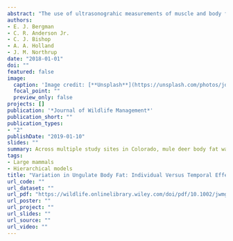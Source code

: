 ```yaml
---
abstract: "The use of ultrasonograhic measurements of muscle and body fat represent a relatively new data stream that can be used to address questions regarding ungulate condition. We have learned that measurements of body fat and presumably overall body condition among individual animals, even those taken from the same herd at that same time, are highly variable. Relatively little consideration has been given to the sources of variation in body fat and other physiological parameters in wildlife populations. We evaluated the components of variation in late‐winter mule deer (Odocoileus hemionus) body fat estimates: sampling variation (i.e., variation induced by the particular set of individuals that were sampled) and process variation (i.e., variation stemming from biological processes) with a long-term data set (2002–2015) from Colorado, USA. We collected our data from across Colorado as part of historical research, ongoing research, and periodic population monitoring programs. Mean percent ingesta‐free body fat (%IFBF) for sampled mule deer was 7.20±1.20% (SD). Covariates related to individual deer explained approximately 4% of the total variation in %IFBF and annual effects explained an additional 13% of the variation. Substantial residual variation in %IFBF (83%) remained unexplained. The source of the 83% of unexplained variation is partially linked to fine-scale spatial dynamics but also additional individual metrics we were unable to capture, primarily the presence or absence of dependent young. We speculate that the primary factors influencing late-winter mule deer body fat and overall condition are individual in nature. These results present a cautionary check on herd-level inference that can be made from individual late-winter body fat estimates and we postulate that for mule deer, alternative and additional body condition metrics may offer added utility in management scenarios. However, an important next step to better understand wildlife population health is to evaluate the sources and magnitude of variation within other body condition metrics, with the goal of further refining data that can better allow biologists to incorporate herd health into population management recommendations."
authors:
- E. J. Bergman
- C. R. Anderson Jr.
- C. J. Bishop
- A. A. Holland
- J. M. Northrup
date: "2018-01-01"
doi: ""
featured: false
image:
  caption: 'Image credit: [**Unsplash**](https://unsplash.com/photos/jdD8gXaTZsc)'
  focal_point: ""
  preview_only: false
projects: []
publication: '*Journal of Wildlife Management*'
publication_short: ""
publication_types:
- "2"
publishDate: "2019-01-10"
slides: ""
summary: Across multiple study sites in Colorado, mule deer body fat was not well explained by spatial or temporal effects, suggesting individual characteristics, particularly the successful weaning of fawns in the previous year are the dominant forces driving variation in body fat.
tags:
- Large mammals
- Hierarchical models
title: "Variation in Ungulate Body Fat: Individual Versus Temporal Effects"
url_code: ""
url_dataset: ""
url_pdf: "https://wildlife.onlinelibrary.wiley.com/doi/pdf/10.1002/jwmg.21334"
url_poster: ""
url_project: ""
url_slides: ""
url_source: ""
url_video: ""
---
```



